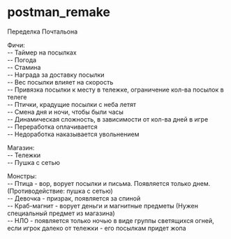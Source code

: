 # postman_remake
Переделка Почтальона

Фичи:              
-- Таймер на посылках                 
-- Погода              
-- Стамина              
-- Награда за доставку посылки              
-- Вес посылки влияет на скорость              
-- Привязка посылки к месту в тележке, ограничение кол-ва посылок в телеге              
-- Птички, крадущие посылки с неба летят              
-- Смена дня и ночи, чтобы были часы              
-- Динамическая сложность, в зависимости от кол-ва дней в игре              
-- Переработка оплачивается              
-- Недоработка наказывается увольнением              
              
Магазин:              
-- Тележки              
-- Пушка с сетью              
              
Монстры:              
-- Птица - вор, ворует посылки и письма. Появляется только днем. (Противодействие: пушка с сетью)              
-- Девочка - призрак, появляется за спиной              
-- Краб-магнит - ворует деньги и магнитные предметы (Нужен специальный предмет из магазина)              
-- НЛО - появляется только ночью в виде группы светящихся огней, если игрок далеко от тележки - его посылкам придет жопа              
